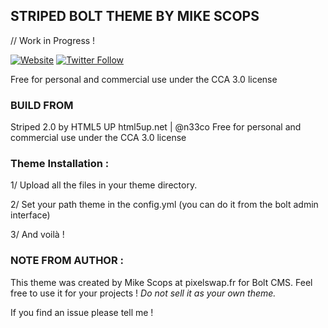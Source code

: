 ## STRIPED BOLT THEME BY MIKE SCOPS 

// Work in Progress !

[![Website](https://img.shields.io/website-up-down-green-red/https/pixelswap.fr.svg?label=PixelSwap.fr)](https://pixelswap.fr/)
[![Twitter Follow](https://img.shields.io/twitter/follow/mikescops.svg?style=social&label=Follow&style=flat-square)](https://twitter.com/mikescops)

Free for personal and commercial use under the CCA 3.0 license

### BUILD FROM

Striped 2.0 by HTML5 UP
html5up.net | @n33co
Free for personal and commercial use under the CCA 3.0 license


### Theme Installation :

1/ Upload all the files in your theme directory.

2/ Set your path theme in the config.yml (you can do it from the bolt admin interface)

3/ And voilà !


### NOTE FROM AUTHOR :

This theme was created by Mike Scops at pixelswap.fr for Bolt CMS. Feel free to use it for your projects !
*Do not sell it as your own theme.*

If you find an issue please tell me !
